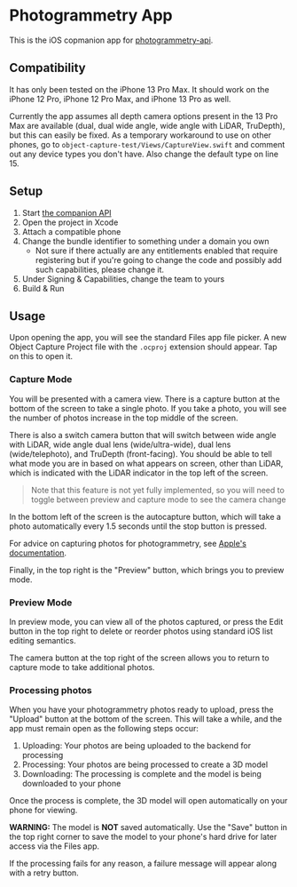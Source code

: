 # Photogrammetry App
This is the iOS copmanion app for [photogrammetry-api](https://github.com/AustinBrrtt/photogrammetry-api).

## Compatibility
It has only been tested on the iPhone 13 Pro Max. It should work on the iPhone 12 Pro, iPhone 12 Pro Max, and iPhone 13 Pro as well.

Currently the app assumes all depth camera options present in the 13 Pro Max are available (dual, dual wide angle, wide angle with LiDAR, TruDepth), but this can easily be fixed.
As a temporary workaround to use on other phones, go to `object-capture-test/Views/CaptureView.swift` and comment out any device types you don't have. Also change the default type on line 15.

## Setup
1. Start [the companion API](https://github.com/AustinBrrtt/photogrammetry-api)
2. Open the project in Xcode
3. Attach a compatible phone
4. Change the bundle identifier to something under a domain you own
    - Not sure if there actually are any entitlements enabled that require registering but if you're going to change the code and possibly add such capabilities, please change it.
5. Under Signing & Capabilities, change the team to yours
6. Build & Run

## Usage
Upon opening the app, you will see the standard Files app file picker. A new Object Capture Project file with the `.ocproj` extension should appear. Tap on this to open it.

### Capture Mode
You will be presented with a camera view. There is a capture button at the bottom of the screen to take a single photo. If you take a photo, you will see the number of photos increase in the top middle of the screen.

There is also a switch camera button that will switch between wide angle with LiDAR, wide angle dual lens (wide/ultra-wide), dual lens (wide/telephoto), and TruDepth (front-facing). You should be able to tell what mode you are in based on what appears on screen, other than LiDAR, which is indicated with the LiDAR indicator in the top left of the screen.
> Note that this feature is not yet fully implemented, so you will need to toggle between preview and capture mode to see the camera change

In the bottom left of the screen is the autocapture button, which will take a photo automatically every 1.5 seconds until the stop button is pressed.

For advice on capturing photos for photogrammetry, see [Apple's documentation](https://developer.apple.com/documentation/realitykit/capturing_photographs_for_realitykit_object_capture).

Finally, in the top right is the "Preview" button, which brings you to preview mode.

### Preview Mode
In preview mode, you can view all of the photos captured, or press the Edit button in the top right to delete or reorder photos using standard iOS list editing semantics.

The camera button at the top right of the screen allows you to return to capture mode to take additional photos.

### Processing photos
When you have your photogrammetry photos ready to upload, press the "Upload" button at the bottom of the screen. This will take a while, and the app must remain open <!-- TODO: allow backgrounding during processing and possibly upload --> as the following steps occur:

1. Uploading: Your photos are being uploaded to the backend for processing
2. Processing: Your photos are being processed to create a 3D model
3. Downloading: The processing is complete and the model is being downloaded to your phone
  
Once the process is complete, the 3D model will open automatically on your phone for viewing.

**WARNING:** The model is **NOT** saved automatically. Use the "Save" button in the top right corner to save the model to your phone's hard drive for later access via the Files app.

If the processing fails for any reason, a failure message will appear along with a retry button.
